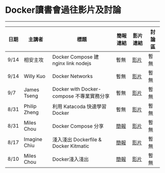 # Docker讀書會過往影片及討論

----

| 日期 | 主講者 | 標題 | 簡報連結 | 影片連結 | 討論區 |
| ---- | ----- | ---- | ---- | ---- | ----- |
| 9/14 | 相安主攻 | Docker Compose 建 nginx link nodejs | 暫無 | [影片](https://www.facebook.com/readbook999/videos/1814243302151425/) | 暫無 |
| 9/14 | Willy Kuo | Docker Networks | 暫無 | [影片](https://www.youtube.com/watch?v=L3ZkY3yaPZI&feature=youtu.be) | 暫無 |
| 9/7 | James Tseng | Docker with Docker-compose 不專業實務分享 | 暫無 | [影片](https://www.youtube.com/watch?v=P-pPue8pj2s&feature=youtu.be) | 暫無 |
| 8/31 | Philip Zheng | 利用 Katacoda 快速學習 Docker | 暫無 | [影片](https://www.youtube.com/watch?v=z09hC6zfY8g&feature=youtu.be) | 暫無 |
| 8/31 | Miles Chou | Docker Compose 分享 | [簡報](http://www.slideshare.net/MilesChou/docker-compose-65550773) | [影片](https://www.facebook.com/tails32100/videos/1384907478189544/) | 暫無 |
| 8/17 | Imagine Chiu | 淺入淺出 Dockerfile & Docker Kitmatic | [簡報](http://www.slideshare.net/MilesChou/docker-64870525) | [影片](https://www.facebook.com/groups/750311598438135/permalink/818548661614428/) | 暫無 |
| 8/10 | Miles Chou | Docker淺入淺出 | [簡報](https://docs.google.com/presentation/d/1oPGiGvVMQSvdplSPB3H8ZeCr_zcvpmzqFjHkVJVvF3M/edit#slide=id.p4) | [影片](https://www.facebook.com/tails32100/videos/1364402576906701/) | 暫無 |
